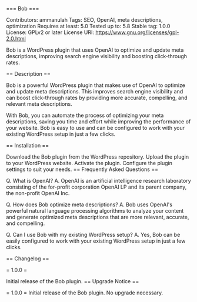 === Bob ===

Contributors: ammanulah
Tags: SEO, OpenAI, meta descriptions, optimization
Requires at least: 5.0
Tested up to: 5.8
Stable tag: 1.0.0
License: GPLv2 or later
License URI: https://www.gnu.org/licenses/gpl-2.0.html

Bob is a WordPress plugin that uses OpenAI to optimize and update meta descriptions, improving search engine visibility and boosting click-through rates.

== Description ==

Bob is a powerful WordPress plugin that makes use of OpenAI to optimize and update meta descriptions. This improves search engine visibility and can boost click-through rates by providing more accurate, compelling, and relevant meta descriptions.

With Bob, you can automate the process of optimizing your meta descriptions, saving you time and effort while improving the performance of your website. Bob is easy to use and can be configured to work with your existing WordPress setup in just a few clicks.

== Installation ==

Download the Bob plugin from the WordPress repository.
Upload the plugin to your WordPress website.
Activate the plugin.
Configure the plugin settings to suit your needs.
== Frequently Asked Questions ==

Q. What is OpenAI?
A. OpenAI is an artificial intelligence research laboratory consisting of the for-profit corporation OpenAI LP and its parent company, the non-profit OpenAI Inc.

Q. How does Bob optimize meta descriptions?
A. Bob uses OpenAI's powerful natural language processing algorithms to analyze your content and generate optimized meta descriptions that are more relevant, accurate, and compelling.

Q. Can I use Bob with my existing WordPress setup?
A. Yes, Bob can be easily configured to work with your existing WordPress setup in just a few clicks.

== Changelog ==

= 1.0.0 =

Initial release of the Bob plugin.
== Upgrade Notice ==

= 1.0.0 =
Initial release of the Bob plugin. No upgrade necessary.